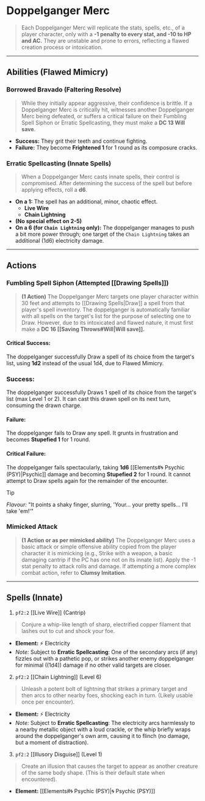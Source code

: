 # Doppelganger Merc

> Each Doppelganger Merc will replicate the stats, spells, etc., of a player character, only with a **-1 penalty to every stat, and -10 to HP and AC.** They are unstable and prone to errors, reflecting a flawed creation process or intoxication.

---

## Abilities (Flawed Mimicry)

### Borrowed Bravado (Faltering Resolve)

> While they initially appear aggressive, their confidence is brittle. If a Doppelganger Merc is critically hit, witnesses another Doppelganger Merc being defeated, or suffers a critical failure on their Fumbling Spell Siphon or Erratic Spellcasting, they must make a **DC 13 Will save**.

*   **Success:** They grit their teeth and continue fighting.
*   **Failure:** They become **Frightened 1** for 1 round as its composure cracks.

### Erratic Spellcasting (Innate Spells)

> When a Doppelganger Merc casts innate spells, their control is compromised. After determining the success of the spell but before applying effects, roll a **d6**.

*   **On a 1:** The spell has an additional, minor, chaotic effect.
    *   **Live Wire**
    *   **Chain Lightning**
*   **(No special effect on 2-5)**
*   **On a 6 (for `Chain Lightning` only):** The doppelganger manages to push a bit more power through; one target of the `Chain Lightning` takes an additional \(1d6\) electricity damage.

---
## Actions

### Fumbling Spell Siphon (Attempted [[Drawing Spells]])

> **(1 Action)** The Doppelganger Merc targets one player character within 30 feet and attempts to [[Drawing Spells|Draw]] a spell from that player's spell inventory. The doppelganger is automatically familiar with all spells on the target's list for the purpose of selecting one to Draw. However, due to its intoxicated and flawed nature, it must first make a **DC 16 [[Saving Throws#Will|Will save]].**

#### Critical Success:

The doppelganger successfully Draw a spell of its choice from the target's list, using **1d2** instead of the usual 1d4, due to Flawed Mimicry.
### Success:

The doppelganger successfully Draws 1 spell of its choice from the target's list (max Level 1 or 2). It can cast this drawn spell on its next turn, consuming the drawn charge.

#### Failure:

The doppelganger fails to Draw any spell. It grunts in frustration and becomes **Stupefied 1** for 1 round.
#### Critical Failure:

The doppelganger fails spectacularly, taking **1d6** [[Elements#🌀 Psychic (PSY)|Psychic]] damage and becoming **Stupefied 2** for 1 round. It cannot attempt to Draw spells again for the remainder of the encounter.

> [!TIP]
> *Flavour:* "It points a shaky finger, slurring, 'Your... your pretty spells... I'll take 'em!'"

### Mimicked Attack

> **(1 Action or as per mimicked ability)** The Doppelganger Merc uses a basic attack or simple offensive ability copied from the player character it is mimicking (e.g., Strike with a weapon, a basic damaging cantrip if the PC has one not on its innate list). Apply the -1 stat penalty to attack rolls and damage. If attempting a more complex combat action, refer to **Clumsy Imitation**.

---

## Spells (Innate)

1. `pf2:2` [[Live Wire]] (Cantrip)
> Conjure a whip-like length of sharp, electrified copper filament that lashes out to cut and shock your foe.
*   **Element:** ⚡ Electricity
*   *Note:* Subject to **Erratic Spellcasting**: One of the secondary arcs (if any) fizzles out with a pathetic pop, or strikes another enemy doppelganger for minimal (\(1d4\)) damage if no other valid targets are closer.

2. `pf2:2` [[Chain Lightning]] (Level 6)
> Unleash a potent bolt of lightning that strikes a primary target and then arcs to other nearby foes, shocking each in turn. (Likely usable once per encounter).
*   **Element:** ⚡ Electricity
*   *Note:* Subject to **Erratic Spellcasting**: The electricity arcs harmlessly to a nearby metallic object with a loud crackle, or the whip briefly wraps around the doppelganger's own arm, causing it to flinch (no damage, but a moment of distraction).

3. `pf2:2` [[Illusory Disguise]] (Level 1)
> Create an illusion that causes the target to appear as another creature of the same body shape. (This is their default state when encountered).
*   **Element:** [[Elements#🌀 Psychic (PSY)|🌀 Psychic (PSY)]]